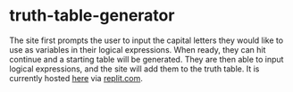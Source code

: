 # truth-table-generator

The site first prompts the user to input the capital letters they would like to use as variables in their logical expressions. 
When ready, they can hit continue and a starting table will be generated.
They are then able to input logical expressions, and the site will add them to the truth table.
It is currently hosted [here](https://Truth-Table-Generator.vincentedwards1.repl.co) via [replit.com](https://replit.com/).
